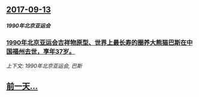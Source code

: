 ## [2017-09-13](/zh/news/2017/09/13/index.md)

##### 1990年北京亚运会
### [ 1990年北京亚运会吉祥物原型、世界上最长寿的圈养大熊猫巴斯在中国福州去世，享年37岁。 ](/zh/news/2017/09/13/1990年北京亚运会吉祥物原型-世界上最长寿的圈养大熊猫巴斯在中国福州去世-享年37岁.md)
_上下文: 1990年北京亚运会, 巴斯_

## [前一天...](/zh/news/2017/09/12/index.md)

